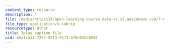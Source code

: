```yaml
---
content_type: resource
description: ''
file: /media/https%3A/open-learning-course-data-rc.s3.amazonaws.com/7-012-introduction-to-biology-fall-2004/b5a1ca11729756f39173bf0c035c8692_470931.vtt
file_type: application/x-subrip
resourcetype: Other
title: 3play caption file
uid: b5a1ca11-7297-56f3-9173-bf0c035c8692
---
```

